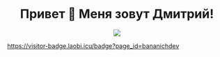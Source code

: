 

<h1 align="center">Привет 👋 Меня зовут Дмитрий!</h1>

<div align="center">
  <img src="https://visitor-badge.laobi.icu/badge?page_id=bananichdev">
</div>

https://visitor-badge.laobi.icu/badge?page_id=bananichdev


<!--
**bananichdev/bananichdev** is a ✨ _special_ ✨ repository because its `README.md` (this file) appears on your GitHub profile.

Here are some ideas to get you started:

- 🔭 I’m currently working on ...
- 🌱 I’m currently learning ...
- 👯 I’m looking to collaborate on ...
- 🤔 I’m looking for help with ...
- 💬 Ask me about ...
- 📫 How to reach me: ...
- 😄 Pronouns: ...
- ⚡ Fun fact: ...
-->
